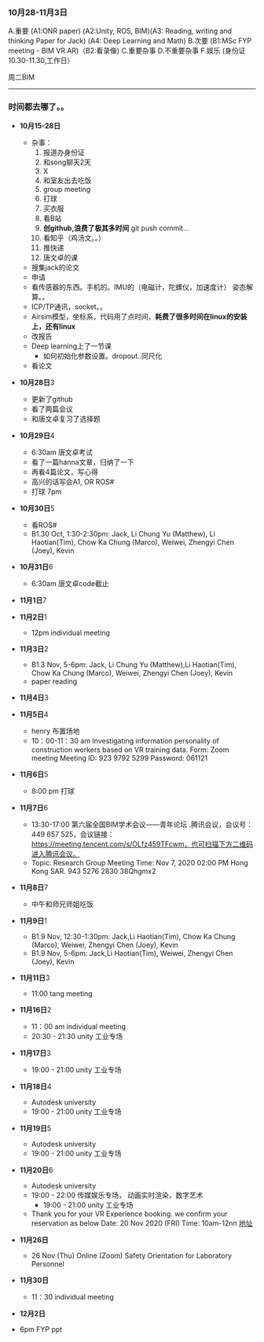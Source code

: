 ### 10月28-11月3日
A.重要 (A1:ONR paper) (A2:Unity, ROS, BIM)(A3: Reading, writing and thinking Paper for Jack) (A4: Deep Learning and Math) 
B.次要 (B1:MSc FYP meeting - BIM VR AR)（B2:看录像)
C.重要杂事
D.不重要杂事
F.娱乐 (身份证10.30-11.30,工作日）

周二BIM
*****************************
### 时间都去哪了。。
* **10月15-28日**
  - 杂事：
    1. 报道办身份证
    2. 和song聊天2天
    3. X
    4. 和室友出去吃饭
    5. group meeting
    6. 打球
    7. 买衣服
    8. 看B站
    9. **创github,浪费了极其多时间** git push commit...
    10. 看知乎（鸡汤文。。）
    11. 推快递
    12. 唐文卓的课
  - 搜集jack的论文
  - 申请
  - 看传感器的东西。手机的。IMU的（电磁计，陀螺仪，加速度计） 姿态解算。。
  - ICP/TP通讯，socket。。
  - Airsim模型，坐标系，代码用了点时间，**耗费了很多时间在linux的安装上，还有linux**
  - 改报告
  - Deep learning上了一节课
    - 如何初始化参数设置。dropout..同尺化
  - 看论文
* **10月28日**3
  - 更新了github
  - 看了两篇会议
  - 和唐文卓复习了选择题
  
* **10月29日**4
  - 6:30am 唐文卓考试
  - 看了一篇hanna文章，归纳了一下
  - 再看4篇论文，写心得
  - 高兴的话写会A1, OR ROS#
  - 打球 7pm
* **10月30日**5
  - 看ROS#
  - B1.30 Oct, 1:30-2:30pm: Jack, Li Chung Yu (Matthew), Li Haotian(Tim), Chow Ka Chung (Marco), Weiwei, Zhengyi Chen (Joey), Kevin
* **10月31日**6
  - 6:30am 唐文卓code截止
  
* **11月1日**7

* **11月2日**1
  - 12pm individual meeting
* **11月3日**2
  - B1.3 Nov, 5-6pm: Jack, Li Chung Yu (Matthew),Li Haotian(Tim), Chow Ka Chung (Marco), Weiwei, Zhengyi Chen (Joey), Kevin
  - paper reading  
* **11月4日**3
* **11月5日**4
  - henry 布置场地
  - 10：00-11：30 am Investigating information personality of construction workers based on VR training data. Form: Zoom meeting Meeting ID: 923 9792 5299 Password: 061121
* **11月6日**5
  - 8:00 pm 打球
* **11月7日**6
  - 13:30-17:00 第六届全国BIM学术会议——青年论坛
    .腾讯会议，会议号：449 657 525，会议链接：https://meeting.tencent.com/s/OLfz459TFcwm，也可扫描下方二维码进入腾讯会议。
  - Topic: Research Group Meeting Time: Nov 7, 2020 02:00 PM Hong Kong SAR. 943 5276 2830 38Qhgmx2
* **11月8日**7
  - 中午和师兄师姐吃饭
* **11月9日**1
  - B1.9 Nov, 12:30-1:30pm: Jack,Li Haotian(Tim), Chow Ka Chung (Marco), Weiwei, Zhengyi Chen (Joey), Kevin
  - B1.9 Nov, 5-6pm: Jack,Li Haotian(Tim), Weiwei, Zhengyi Chen (Joey), Kevin
* **11月11日**3
  - 11:00 tang meeting  
* **11月16日**2
  - 11：00 am individual meeting
  - 20:30 - 21:30 unity 工业专场
* **11月17日**3
  - 19:00 - 21:00 unity 工业专场
* **11月18日**4
  - Autodesk university
  - 19:00 - 21:00 unity 工业专场
* **11月19日**5
  - Autodesk university
  - 19:00 - 21:00 unity 工业专场
* **11月20日**6
  - Autodesk university
  - 19:00 - 22:00 传媒娱乐专场， 动画实时渲染，数字艺术
    - 19:00 - 21:00 unity 工业专场
  - Thank you for your VR Experience booking. we confirm your reservation as below Date: 20 Nov 2020 (FRI) Time: 10am-12nn
  [地址](https://cmz.ust.hk/contacts/map-contacts)

* **11月26日**
  - 26 Nov (Thu) Online (Zoom) Safety Orientation for Laboratory Personnel 
* **11月30日**
  - 11：30 individual meeting
 * **12月2日**
  - 6pm FYP ppt
